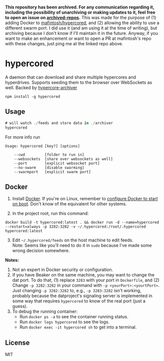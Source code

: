 **This repository has been archived. For any communication regarding it, including the possibility of unarchiving or making updates to it, feel free to open an issue on [archived-repos](https://github.com/hossameldeen/archived-repos).** This was made for the purpose of (1) adding Docker to [mafintosh/hypercored](https://github.com/mafintosh/hypercored), and (2) allowing the ability to use a different swarm port. I did use it (and am using it at the time of writing), but archiving because I don't know if I'll maintain it in the future. Anyway, if you want to make an enhancement or want to open a PR at mafintosh's repo with these changes, just ping me at the linked repo above.

# hypercored

A daemon that can download and share multiple hypercores and hyperdrives. Supports seeding them to the browser over WebSockets as well.
Backed by [hypercore-archiver](https://github.com/mafintosh/hypercore-archiver)

```
npm install -g hypercored
```

## Usage

``` js
# will watch ./feeds and store data in ./archiver
hypercored
```

For more info run

```
Usage: hypercored [key?] [options]

    --cwd         [folder to run in]
    --websockets  [share over websockets as well]
    --port        [explicit websocket port]
    --no-swarm    [disable swarming]
    --swarmport   [explicit swarm port]
```

## Docker

1. Install [Docker](http://docker.com/). If you're on Linux, remember to [configure Docker to start on boot](https://docs.docker.com/install/linux/linux-postinstall/). Don't know of the equivalent for other systems.

2. In the project root, run this command:

```
docker build -t hypercored:latest . && docker run -d --name=hypercored --restart=always -p 3282:3282 -v ~/.hypercored:/root/.hypercored hypercored:latest
```

3. Edit `~/.hypercored/feeds` on the host machine to edit feeds.  
Note: Seems like you'll need to do it in `sudo` because I've made some wrong decision somewhere.

**Notes:**  
1. Not an expert in Docker security or configuration.  
2. if you have Beaker on the same machine, you may want to change the dat port. To do that, (1) replace `3283` with your port in `Dockerfile`, and (2) Change `-p 3282:3282` in your command with `-p <yourPort>:<yourtPort>`.  
Just changing `-p 3282:3282` to, e.g., `-p 3283:3282` isn't working, probably because the datproject's signaling server is implemented in some way that requires `hypercored` to know of the real port (just a guess).  
3. To debug the running container:
   - Run `docker ps -a` to see the container running status.  
   - Run `docker logs hypercored` to see the logs.
   - Run `docker exec -it hypercored sh` to get into a terminal.

## License

MIT
